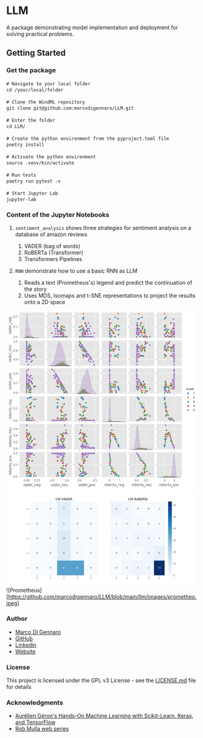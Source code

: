 # LLM
A package demonstrating model implementation and deployment for solving practical problems. 

## Getting Started

### Get the package

```
# Navigate to your local folder
cd /your/local/folder

# Clone the WindML repository
git clone git@github.com:marcodigennaro/LLM.git

# Enter the folder
cd LLM/

# Create the python environment from the pyproject.toml file
poetry install

# Activate the python environment
source .venv/bin/activate

# Run tests 
poetry run pytest -v

# Start Jupyter Lab
jupyter-lab  
```

### Content of the Jupyter Notebooks

1. `sentiment_analysis` shows three strategies for sentiment analysis on a database of amazon reviews 
   1. VADER (bag of words)
   2. RoBERTa (Transformer)
   3. Transformers Pipelines

2. `RNN` demonstrate how to use a basic RNN as LLM
   1. Reads a text (Prometheus's) legend and predict the continuation of the story
   2. Uses MDS, Isomaps and t-SNE representations to project the results onto a 2D space

![VADER vs RoBERTa](https://github.com/marcodigennaro/LLM/blob/main/llm/images/vader_vs_roberta.jpeg)
![Accuracy](https://github.com/marcodigennaro/LLM/blob/main/llm/images/confusion_matrix.jpeg)
![Prometheus][https://github.com/marcodigennaro/LLM/blob/main/llm/images/prometheo.jpeg]

### Author

- [Marco Di Gennaro](https://github.com/marcodigennaro/CV/blob/main/MDG_CV.pdf)
- [GitHub](https://github.com/marcodigennaro)
- [Linkedin](https://www.linkedin.com/in/marcodig/)
- [Website](https://atomistic-modelling.com/)

### License

This project is licensed under the GPL v3 License - see the [LICENSE.md](https://github.com/marcodigennaro/WindML/blob/main/LICENSE.md) file for details


### Acknowledgments

- [Aurélien Géron's Hands-On Machine Learning with Scikit-Learn, Keras, and TensorFlow](https://www.oreilly.com/library/view/hands-on-machine-learning/9781492032632/)
- [Rob Mulla web series](https://www.youtube.com/watch?v=QpzMWQvxXWk&t=129s)
